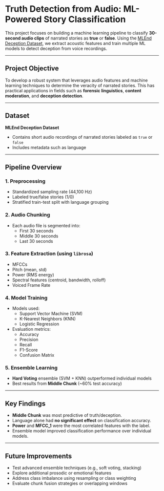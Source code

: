 # Truth Detection from Audio: ML-Powered Story Classification

This project focuses on building a machine learning pipeline to classify **30-second audio clips** of narrated stories as **true** or **false**. Using the [MLEnd Deception Dataset](https://github.com/declare-lab/MLEND), we extract acoustic features and train multiple ML models to detect deception from voice recordings.

---

##  Project Objective

To develop a robust system that leverages audio features and machine learning techniques to determine the veracity of narrated stories. This has practical applications in fields such as **forensic linguistics**, **content moderation**, and **deception detection**.

---

##  Dataset

**MLEnd Deception Dataset**  
- Contains short audio recordings of narrated stories labeled as `true` or `false`
- Includes metadata such as language

---

##  Pipeline Overview

### 1. **Preprocessing**
- Standardized sampling rate (44,100 Hz)
- Labeled true/false stories (1/0)
- Stratified train-test split with language grouping

### 2. **Audio Chunking**
- Each audio file is segmented into:
  - First 30 seconds
  - Middle 30 seconds
  - Last 30 seconds

### 3. **Feature Extraction** (using `librosa`)
- MFCCs
- Pitch (mean, std)
- Power (RMS energy)
- Spectral features (centroid, bandwidth, rolloff)
- Voiced Frame Rate

### 4. **Model Training**
- Models used:
  - Support Vector Machine (SVM)
  - K-Nearest Neighbors (KNN)
  - Logistic Regression
- Evaluation metrics:
  - Accuracy
  - Precision
  - Recall
  - F1-Score
  - Confusion Matrix

### 5. **Ensemble Learning**
- **Hard Voting** ensemble (SVM + KNN) outperformed individual models
- Best results from **Middle Chunk** (~60% test accuracy)

---

##  Key Findings

- **Middle Chunk** was most predictive of truth/deception.
- Language alone had **no significant effect** on classification accuracy.
- **Power** and **MFCC_1** were the most correlated features with the label.
- Ensemble model improved classification performance over individual models.

---

##  Future Improvements

- Test advanced ensemble techniques (e.g., soft voting, stacking)
- Explore additional prosodic or emotional features
- Address class imbalance using resampling or class weighting
- Evaluate chunk fusion strategies or overlapping windows


